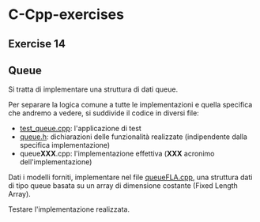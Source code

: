 # C-Cpp-exercises
## Exercise 14

## Queue

Si tratta di implementare una struttura di dati queue.

Per separare la logica comune a tutte le implementazioni e quella specifica che andremo a vedere, si suddivide il codice in diversi file:

- [test_queue.cpp](test_queue.cpp): l'applicazione di test
- [queue.h](queue.h): dichiarazioni delle funzionalità realizzate (indipendente dalla specifica implementazione)
- queue**XXX**.cpp: l'implementazione effettiva (**XXX** acronimo dell'implementazione)

Dati i modelli forniti, implementare nel file [queueFLA.cpp](queueFLA.cpp), una struttura dati di tipo queue basata su un array di dimensione costante (Fixed Length Array).

Testare l'implementazione realizzata.
